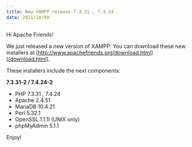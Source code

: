 ```yaml
---
title: New XAMPP release 7.3.31 , 7.4.24
date: 2021/10/08
---
```


Hi Apache Friends!

We just released a new version of XAMPP. You can download these new installers at [http://www.apachefriends.org/download.html](/download.html).

These installers include the next components:

**7.3.31-2 / 7.4.24-2**

- PHP 7.3.31 , 7.4.24
- Apache 2.4.51
- MariaDB 10.4.21
- Perl 5.32.1
- OpenSSL 1.1.1l (UNIX only)
- phpMyAdmin 5.1.1

Enjoy!
